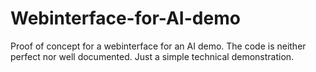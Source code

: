 # Webinterface-for-AI-demo

Proof of concept for a webinterface for an AI demo. The code is neither perfect nor well documented. Just a simple technical demonstration.
